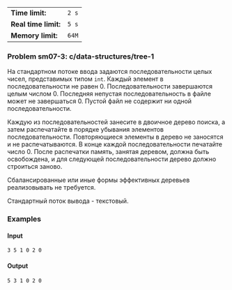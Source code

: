 |                      |       |
|----------------------|-------|
| **Time limit:**      | `2 s` |
| **Real time limit:** | `5 s` |
| **Memory limit:**    | `64M` |


### Problem sm07-3: c/data-structures/tree-1

На стандартном потоке ввода задаются последовательности целых чисел, представимых типом `int`.
Каждый элемент в последовательности не равен 0. Последовательности завершаются целым числом 0.
Последняя непустая последовательность в файле может не завершаться 0. Пустой файл не содержит ни
одной последовательности.

Каждую из последовательностей занесите в двоичное дерево поиска, а затем распечатайте в порядке
убывания элементов последовательности. Повторяющиеся элементы в дерево не заносятся и не
распечатываются. В конце каждой последовательности печатайте число 0. После распечатки память,
занятая деревом, должна быть освобождена, и для следующей последовательности дерево должно строиться
заново.

Сбалансированные или иные формы эффективных деревьев реализовывать не требуется.

Стандартный поток вывода - текстовый.

### Examples

#### Input

    
    
    3 5 1 0 2 0

#### Output

    
    
    5 3 1 0 2 0

